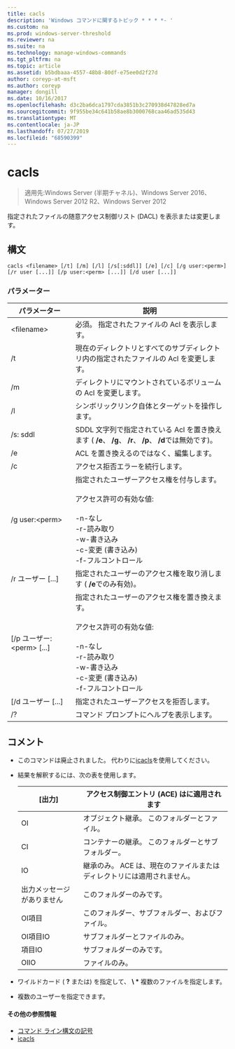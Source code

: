 ```yaml
---
title: cacls
description: 'Windows コマンドに関するトピック * * * *- '
ms.custom: na
ms.prod: windows-server-threshold
ms.reviewer: na
ms.suite: na
ms.technology: manage-windows-commands
ms.tgt_pltfrm: na
ms.topic: article
ms.assetid: b5bdbaaa-4557-48b8-80df-e75ee0d2f27d
author: coreyp-at-msft
ms.author: coreyp
manager: dongill
ms.date: 10/16/2017
ms.openlocfilehash: d3c2ba6dca1797cda3851b3c270938d47828ed7a
ms.sourcegitcommit: 9f955be34c641b58ae8b3000768caa46ad535d43
ms.translationtype: MT
ms.contentlocale: ja-JP
ms.lasthandoff: 07/27/2019
ms.locfileid: "68590399"
---
```

# <a name="cacls"></a>cacls

>適用先:Windows Server (半期チャネル)、Windows Server 2016、Windows Server 2012 R2、Windows Server 2012

指定されたファイルの随意アクセス制御リスト (DACL) を表示または変更します。  
## <a name="syntax"></a>構文  
```  
cacls <filename> [/t] [/m] [/l] [/s[:sddl]] [/e] [/c] [/g user:<perm>] [/r user [...]] [/p user:<perm> [...]] [/d user [...]]  
```  
### <a name="parameters"></a>パラメーター  

|        パラメーター        |                                                                                            説明                                                                                             |
|-------------------------|----------------------------------------------------------------------------------------------------------------------------------------------------------------------------------------------------|
|      \<filename\>       |                                                                            必須。 指定されたファイルの Acl を表示します。                                                                             |
|           /t            |                                                          現在のディレクトリとすべてのサブディレクトリ内の指定されたファイルの Acl を変更します。                                                          |
|           /m            |                                                                          ディレクトリにマウントされているボリュームの Acl を変更します。                                                                           |
|           /l            |                                                                        シンボリックリンク自体とターゲットを操作します。                                                                         |
|         /s: sddl         |                                       SDDL 文字列で指定されている Acl を置き換えます ( **/e**、 **/g**、 **/r**、 **/p**、 **/d**では無効です)。                                        |
|           /e            |                                                                                 ACL を置き換えるのではなく、編集します。                                                                                  |
|           /c            |                                                                                 アクセス拒否エラーを続行します。                                                                                  |
|    /g user:\<perm\>     |   指定されたユーザーアクセス権を付与します。<br /><br />アクセス許可の有効な値:<br /><br />-n-なし<br />-r-読み取り<br />-w-書き込み<br />-c-変更 (書き込み)<br />-f-フルコントロール   |
|      /r ユーザー [...]      |                                                                  指定されたユーザーのアクセス権を取り消します ( **/e**でのみ有効)。                                                                   |
| [/p ユーザー:\<perm\> [...] | 指定されたユーザーのアクセス権を置き換えます。<br /><br />アクセス許可の有効な値:<br /><br />-n-なし<br />-r-読み取り<br />-w-書き込み<br />-c-変更 (書き込み)<br />-f-フルコントロール |
|     [/d ユーザー [...]      |                                                                                    指定されたユーザーアクセスを拒否します。                                                                                     |
|           /?            |                                                                                コマンド プロンプトにヘルプを表示します。                                                                                |

## <a name="remarks"></a>コメント  
- このコマンドは廃止されました。 代わりに[icacls](icacls.md)を使用してください。  
- 結果を解釈するには、次の表を使用します。  


  |      [出力]       |                アクセス制御エントリ (ACE) はに適用されます                |
  |-------------------|---------------------------------------------------------------------|
  |        OI         |               オブジェクト継承。 このフォルダーとファイル。                |
  |        CI         |           コンテナーの継承。 このフォルダーとサブフォルダー。            |
  |        IO         | 継承のみ。 ACE は、現在のファイルまたはディレクトリには適用されません。 |
  | 出力メッセージがありません |                          このフォルダーのみです。                          |
  |     OI項目      |                 このフォルダー、サブフォルダー、およびファイル。                 |
  |   OI項目IO    |                     サブフォルダーとファイルのみ。                      |
  |     項目IO      |                          サブフォルダーのみです。                           |
  |     OIIO      |                             ファイルのみ。                             |


- ワイルドカード ( **?** または) を指定して、  **\\ \*** 複数のファイルを指定します。  
- 複数のユーザーを指定できます。  

#### <a name="additional-references"></a>その他の参照情報  
-   [コマンド ライン構文の記号](command-line-syntax-key.md)   
-   [icacls](icacls.md)  
